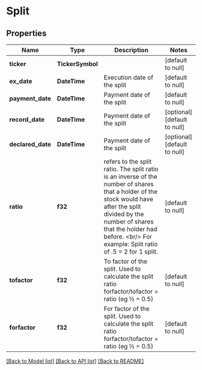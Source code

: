 # Split

## Properties
Name | Type | Description | Notes
------------ | ------------- | ------------- | -------------
**ticker** | **TickerSymbol** |  | [default to null]
**ex_date** | **DateTime<Utc>** | Execution date of the split | [default to null]
**payment_date** | **DateTime<Utc>** | Payment date of the split | [default to null]
**record_date** | **DateTime<Utc>** | Payment date of the split | [optional] [default to null]
**declared_date** | **DateTime<Utc>** | Payment date of the split | [optional] [default to null]
**ratio** | **f32** | refers to the split ratio. The split ratio is an inverse of the number of shares that a holder of the stock would have after the split divided by the number of shares that the holder had before. &lt;br/&gt; For example: Split ratio of .5 &#x3D; 2 for 1 split.  | [default to null]
**tofactor** | **f32** | To factor of the split. Used to calculate the split ratio forfactor/tofactor &#x3D; ratio (eg ½ &#x3D; 0.5)  | [default to null]
**forfactor** | **f32** | For factor of the split. Used to calculate the split ratio forfactor/tofactor &#x3D; ratio (eg ½ &#x3D; 0.5)  | [default to null]

[[Back to Model list]](../README.md#documentation-for-models) [[Back to API list]](../README.md#documentation-for-api-endpoints) [[Back to README]](../README.md)

